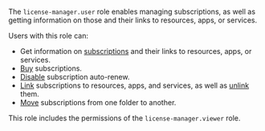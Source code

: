 The `license-manager.user` role enables managing subscriptions, as well as getting information on those and their links to resources, apps, or services.

Users with this role can:

* Get information on [subscriptions](../../marketplace/concepts/users/subscription.md) and their links to resources, apps, or services.
* [Buy](../../marketplace/operations/users/buy-subscription.md) subscriptions.
* [Disable](../../marketplace/operations/users/cancel-subscription.md) subscription auto-renew.
* [Link](../../marketplace/operations/users/lock-subscription.md) subscriptions to resources, apps, and services, as well as [unlink](../../marketplace/operations/users/unlock-subscription.md) them.
* [Move](../../marketplace/operations/users/move-subscription.md) subscriptions from one folder to another.

This role includes the permissions of the `license-manager.viewer` role.